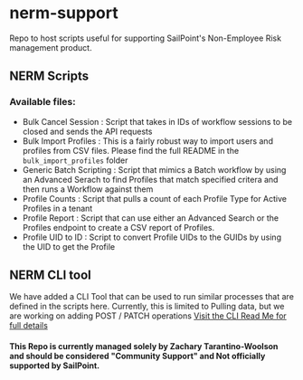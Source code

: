 # nerm-support
Repo to host scripts useful for supporting SailPoint's Non-Employee Risk management product. 

## NERM Scripts
### Available files:
- Bulk Cancel Session : Script that takes in IDs of workflow sessions to be closed and sends the API requests
- Bulk Import Profiles : This is a fairly robust way to import users and profiles from CSV files. Please find the full README in the `bulk_import_profiles` folder
- Generic Batch Scripting : Script that mimics a Batch workflow by using an Advanced Serach to find Profiles that match specified critera and then runs a Workflow against them
- Profile Counts : Script that pulls a count of each Profile Type for Active Profiles in a tenant
- Profile Report : Script that can use either an Advanced Search or the Profiles endpoint to create a CSV report of Profiles. 
- Profile UID to ID : Script to convert Profile UIDs to the GUIDs by using the UID to get the Profile 

## NERM CLI tool
We have added a CLI Tool that can be used to run similar processes that are defined in the scripts here. Currently, this is limited to Pulling data, but we are working on adding POST / PATCH operations
[Visit the CLI Read Me for full details](https://github.com/SecZetta/nerm-support/blob/main/nerm_support_cli/README.md)

#### This Repo is currently managed solely by Zachary Tarantino-Woolson and should be considered "Community Support" and Not officially supported by SailPoint.
